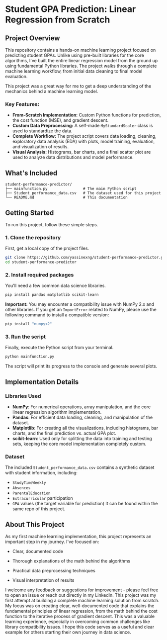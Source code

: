 # Student GPA Prediction: Linear Regression from Scratch

## Project Overview

This repository contains a hands-on machine learning project focused on predicting student GPAs. Unlike using pre-built libraries for the core algorithms, I've built the entire linear regression model from the ground up using fundamental Python libraries. The project walks through a complete machine learning workflow, from initial data cleaning to final model evaluation.

This project was a great way for me to get a deep understanding of the mechanics behind a machine learning model.

### Key Features:

  - **From-Scratch Implementation:** Custom Python functions for prediction, the cost function (MSE), and gradient descent.
  - **Custom Data Preprocessing:** A self-made `MyStandardScaler` class is used to standardize the data.
  - **Complete Workflow:** The project script covers data loading, cleaning, exploratory data analysis (EDA) with plots, model training, evaluation, and visualization of results.
  - **Visual Analysis:** Histograms, bar charts, and a final scatter plot are used to analyze data distributions and model performance.

## What's Included

```
student-performance-predictor/
├── mainfunction.py                # The main Python script
├── Student_performance_data.csv   # The dataset used for this project
└── README.md                      # This documentation
```

## Getting Started

To run this project, follow these simple steps.

### 1\. Clone the repository

First, get a local copy of the project files.

```bash
git clone https://github.com/yassinexng/student-performance-predictor.git
cd student-performance-predictor
```

### 2\. Install required packages

You'll need a few common data science libraries.

```bash
pip install pandas matplotlib scikit-learn
```

**Important:** You may encounter a compatibility issue with NumPy 2.x and other libraries. If you get an `ImportError` related to NumPy, please use the following command to install a compatible version:

```bash
pip install "numpy<2"
```

### 3\. Run the script

Finally, execute the Python script from your terminal.

```bash
python mainfunction.py
```

The script will print its progress to the console and generate several plots.

## Implementation Details

### Libraries Used

  - **NumPy**: For numerical operations, array manipulation, and the core linear regression algorithm implementation.
  - **Pandas**: For efficient data loading, cleaning, and manipulation of the dataset.
  - **Matplotlib**: For creating all the visualizations, including histograms, bar charts, and the final prediction vs. actual GPA plot.
  - **scikit-learn**: Used only for splitting the data into training and testing sets, keeping the core model implementation completely custom.

### Dataset

The included `Student_performance_data.csv` contains a synthetic dataset with student information, including:

  - `StudyTimeWeekly`
  - `Absences`
  - `ParentalEducation`
  - `Extracurricular` participation
  - `GPA` values (the target variable for prediction)
It can be found within the same repo of this project.
## About This Project
As my first machine learning implementation, this project represents an important step in my journey. I've focused on:

- Clear, documented code

- Thorough explanations of the math behind the algorithms

- Practical data preprocessing techniques

- Visual interpretation of results


I welcome any feedback or suggestions for improvement - please feel free to open an issue or reach out directly in my LinkedIn.
This project was my first attempt at building a complete machine learning solution from scratch. My focus was on creating clear, well-documented code that explains the fundamental principles of linear regression, from the math behind the cost function to the iterative process of gradient descent. This was a valuable learning experience, especially in overcoming common challenges like library compatibility issues. I hope this code serves as a useful and clear example for others starting their own journey in data science.
